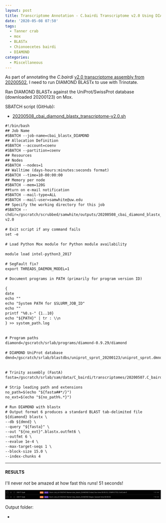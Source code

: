 ```yaml
---
layout: post
title: Transcriptome Annotation - C.bairdi Transcriptome v2.0 Using DIAMOND BLASTx on Mox
date: '2020-05-08 07:50'
tags:
  - Tanner crab
  - mox
  - BLASTx
  - Chionoecetes bairdi
  - DIAMOND
categories:
  - Miscellaneous
---
```

As part of annotating the _C.bairdi_ [v2.0 transcriptome assembly from 20200502](https://robertslab.github.io/sams-notebook/2020/05/02/Transcriptome-Assembly-C.bairdi-All-RNAseq-Data-Without-Taxonomic-Filters-with-Trinity-on-Mox.html), I need to run DIAMOND BLASTx to use with Trinotate.

Ran DIAMOND BLASTx against the UniProt/SwissProt database (downloaded 20200123) on Mox.

SBATCH script (GitHub):

- [20200508_cbai_diamond_blastx_transcriptome-v2.0.sh](https://github.com/RobertsLab/sams-notebook/blob/master/sbatch_scripts/20200508_cbai_diamond_blastx_transcriptome-v2.0.sh)

```shell
#!/bin/bash
## Job Name
#SBATCH --job-name=cbai_blastx_DIAMOND
## Allocation Definition
#SBATCH --account=coenv
#SBATCH --partition=coenv
## Resources
## Nodes
#SBATCH --nodes=1
## Walltime (days-hours:minutes:seconds format)
#SBATCH --time=10-00:00:00
## Memory per node
#SBATCH --mem=120G
##turn on e-mail notification
#SBATCH --mail-type=ALL
#SBATCH --mail-user=samwhite@uw.edu
## Specify the working directory for this job
#SBATCH --chdir=/gscratch/scrubbed/samwhite/outputs/20200508_cbai_diamond_blastx_transcriptome-v2.0

# Exit script if any command fails
set -e

# Load Python Mox module for Python module availability

module load intel-python3_2017

# SegFault fix?
export THREADS_DAEMON_MODEL=1

# Document programs in PATH (primarily for program version ID)

{
date
echo ""
echo "System PATH for $SLURM_JOB_ID"
echo ""
printf "%0.s-" {1..10}
echo "${PATH}" | tr : \\n
} >> system_path.log


# Program paths
diamond=/gscratch/srlab/programs/diamond-0.9.29/diamond

# DIAMOND UniProt database
dmnd=/gscratch/srlab/blastdbs/uniprot_sprot_20200123/uniprot_sprot.dmnd


# Trinity assembly (FastA)
fasta=/gscratch/srlab/sam/data/C_bairdi/transcriptomes/20200507.C_bairdi.Trinity.fasta

# Strip leading path and extensions
no_path=$(echo "${fasta##*/}")
no_ext=$(echo "${no_path%.*}")

# Run DIAMOND with blastx
# Output format 6 produces a standard BLAST tab-delimited file
${diamond} blastx \
--db ${dmnd} \
--query "${fasta}" \
--out "${no_ext}".blastx.outfmt6 \
--outfmt 6 \
--evalue 1e-4 \
--max-target-seqs 1 \
--block-size 15.0 \
--index-chunks 4
```

---

#### RESULTS

I'll never _not_ be amazed at how fast this runs! 51 seconds!

![diamond blastx runtime](https://github.com/RobertsLab/sams-notebook/blob/master/images/screencaps/20200508_cbai_diamond_blastx_transcriptome-v2.0_runtime.png?raw=true)

Output folder:

- []()
